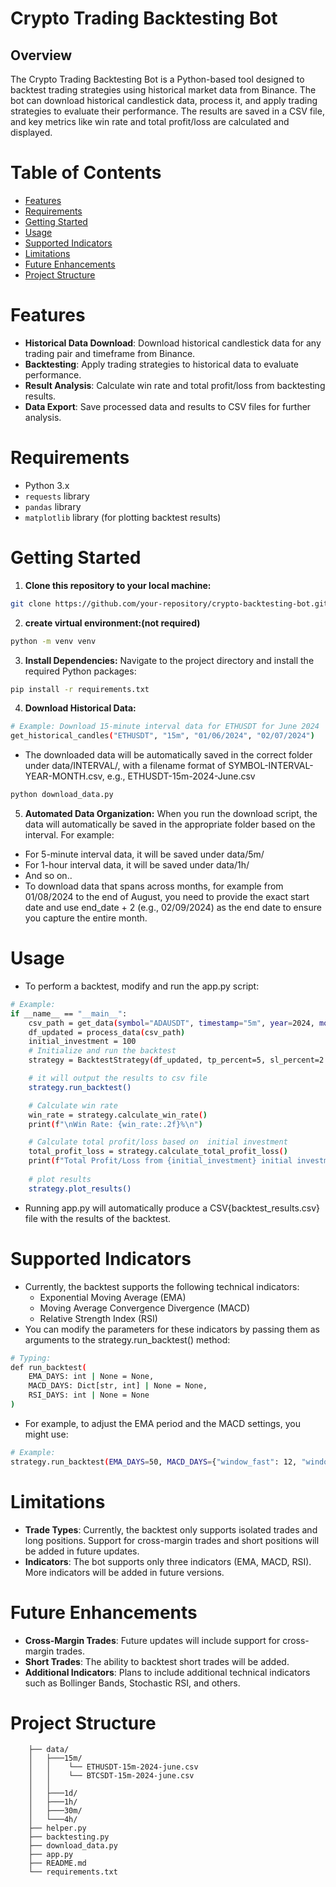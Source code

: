 # Crypto Trading Backtesting Bot

## Overview
The Crypto Trading Backtesting Bot is a Python-based tool designed to backtest trading strategies using historical market data from Binance. The bot can download historical candlestick data, process it, and apply trading strategies to evaluate their performance. The results are saved in a CSV file, and key metrics like win rate and total profit/loss are calculated and displayed.

# Table of Contents
* [Features](#features)
* [Requirements](#requirements)
* [Getting Started](#getting-started)
* [Usage](#usage)
* [Supported Indicators](#Supported-Indicators)
* [Limitations](#Limitations)
* [Future Enhancements](#Future-Enhancements)
* [Project Structure](#Project-Structure)


# Features
* **Historical Data Download**: Download historical candlestick data for any trading pair and timeframe from Binance.
* **Backtesting**: Apply trading strategies to historical data to evaluate performance.
* **Result Analysis**: Calculate win rate and total profit/loss from backtesting results.
* **Data Export**: Save processed data and results to CSV files for further analysis.

# Requirements
* Python 3.x
* `requests` library
* `pandas` library
* `matplotlib` library (for plotting backtest results)

# Getting Started
1) **Clone this repository to your local machine:**
```bash
git clone https://github.com/your-repository/crypto-backtesting-bot.git
```
2) **create virtual environment:(not required)**
```bash
python -m venv venv
```
3) **Install Dependencies:**
Navigate to the project directory and install the required Python packages:
```bash
pip install -r requirements.txt
```
4) **Download Historical Data:**
```bash
# Example: Download 15-minute interval data for ETHUSDT for June 2024
get_historical_candles("ETHUSDT", "15m", "01/06/2024", "02/07/2024") 
```
* The downloaded data will be automatically saved in the correct folder under data/INTERVAL/, with a filename format of SYMBOL-INTERVAL-YEAR-MONTH.csv, e.g., ETHUSDT-15m-2024-June.csv
```bash
python download_data.py 
```
5) **Automated Data Organization:**
When you run the download script, the data will automatically be saved in the appropriate folder based on the interval. For example:
* For 5-minute interval data, it will be saved under data/5m/
* For 1-hour interval data, it will be saved under data/1h/
* And so on..
* To download data that spans across months, for example from 01/08/2024 to the end of August, you need to provide the exact start date and use end_date + 2 (e.g., 02/09/2024) as the end date to ensure you capture the entire month.

# Usage
* To perform a backtest, modify and run the app.py script:
```bash
# Example:
if __name__ == "__main__":
    csv_path = get_data(symbol="ADAUSDT", timestamp="5m", year=2024, month="july")
    df_updated = process_data(csv_path)
    initial_investment = 100
    # Initialize and run the backtest
    strategy = BacktestStrategy(df_updated, tp_percent=5, sl_percent=2.5, leverage=5, initial_margin=initial_investment)

    # it will output the results to csv file
    strategy.run_backtest()

    # Calculate win rate
    win_rate = strategy.calculate_win_rate()
    print(f"\nWin Rate: {win_rate:.2f}%\n")

    # Calculate total profit/loss based on  initial investment
    total_profit_loss = strategy.calculate_total_profit_loss()
    print(f"Total Profit/Loss from {initial_investment} initial investment: ${total_profit_loss:.2f}")
    
    # plot results
    strategy.plot_results()
```
* Running app.py will automatically produce a CSV{backtest_results.csv} file with the results of the backtest.

# Supported Indicators
* Currently, the backtest supports the following technical indicators:
    * Exponential Moving Average (EMA)
    * Moving Average Convergence Divergence (MACD)
    * Relative Strength Index (RSI)
* You can modify the parameters for these indicators by passing them as arguments to the strategy.run_backtest() method:
```bash
# Typing:
def run_backtest(
    EMA_DAYS: int | None = None,
    MACD_DAYS: Dict[str, int] | None = None,
    RSI_DAYS: int | None = None
)
```
* For example, to adjust the EMA period and the MACD settings, you might use:
```bash
# Example:
strategy.run_backtest(EMA_DAYS=50, MACD_DAYS={"window_fast": 12, "window_slow": 26, "window_sign": 9})
```
# Limitations
* **Trade Types**: Currently, the backtest only supports isolated trades and long positions. Support for cross-margin trades and short positions will be added in future updates.
* **Indicators**: The bot supports only three indicators (EMA, MACD, RSI). More indicators will be added in future versions.

# Future Enhancements
* **Cross-Margin Trades**: Future updates will include support for cross-margin trades.
* **Short Trades**: The ability to backtest short trades will be added.
* **Additional Indicators**: Plans to include additional technical indicators such as Bollinger Bands, Stochastic RSI, and others.

# Project Structure
```plaintext
    ├── data/
    │   ├───15m/
    │   │    └── ETHUSDT-15m-2024-june.csv
    │   │    └── BTCSDT-15m-2024-june.csv
    │   │
    │   ├───1d/
    │   ├───1h/
    │   ├───30m/
    │   └───4h/
    ├── helper.py
    ├── backtesting.py
    ├── download_data.py
    ├── app.py
    ├── README.md
    └── requirements.txt

```